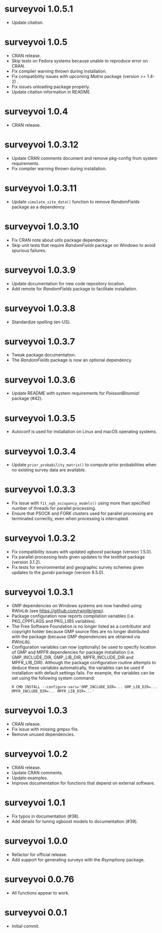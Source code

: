 # surveyvoi 1.0.5.1

- Update citation.

# surveyvoi 1.0.5

- CRAN release.
- Skip tests on Fedora systems because unable to reproduce error on CRAN.
- Fix compiler warning thrown during installation.
- Fix compatibility issues with upcoming _Matrix_ package (version >= 1.4-2) .
- Fix issues unloading package properly.
- Update citation information in README.

# surveyvoi 1.0.4

- CRAN release.

# surveyvoi 1.0.3.12

- Update CRAN comments document and remove pkg-config from system requirements.
- Fix compiler warning thrown during installation.

# surveyvoi 1.0.3.11

- Update `simulate_site_data()` function to remove _RandomFields_ package
  as a dependency.

# surveyvoi 1.0.3.10

- Fix CRAN note about _utils_ package dependency.
- Skip unit tests that require _RandomFields_ package on Windows to avoid
  spurious failures.

# surveyvoi 1.0.3.9

- Update documentation for new code repository location.
- Add remote for _RandomFields_ package to facilitate installation.

# surveyvoi 1.0.3.8

- Standardize spelling (en-US).

# surveyvoi 1.0.3.7

- Tweak package documentation.
- The _RandomFields_ package is now an optional dependency.

# surveyvoi 1.0.3.6

- Update README with system requirements for _PoissonBinomial_ package (#42).

# surveyvoi 1.0.3.5

- Autoconf is used for installation on Linux and macOS operating systems.

# surveyvoi 1.0.3.4

- Update `prior_probability_matrix()` to compute prior probabilities when
  no existing survey data are available.

# surveyvoi 1.0.3.3

- Fix issue with `fit_xgb_occupancy_models()` using more than specified number
  of threads for parallel processing.
- Ensure that PSOCK and FORK clusters used for parallel processing are
  terminated correctly, even when processing is interrupted.

# surveyvoi 1.0.3.2

- Fix compatibility issues with updated _xgboost_ package (version 1.5.0).
- Fix parallel processing tests given updates to the _testthat_ package
  (version 3.1.2).
- Fix tests for environmental and geographic survey schemes given updates to
  the _gurobi_ package (version 9.5.0).

# surveyvoi 1.0.3.1

- GMP dependencies on Windows systems are now handled using RWinLib
  (see https://github.com/rwinlib/gmp).
- Package configuration now reports compilation variables
  (i.e. PKG_CPPFLAGS and PKG_LIBS variables).
- The Free Software Foundation is no longer listed as a contributor and
  copyright holder because GMP source files are no longer distributed
  with the package (because GMP dependencies are obtained via RWinLib).
- Configuration variables can now (optionally) be used to specify location of
  GMP and MPFR dependencies for package installation (i.e. GMP_INCLUDE_DIR,
  GMP_LIB_DIR, MPFR_INCLUDE_DIR and MPFR_LIB_DIR). Although the package
  configuration routine attempts to deduce these variables automatically,
  the variables can be used if installation with default settings fails.
  For example, the variables can be set using the following system command:
  ```
  R CMD INSTALL --configure-vars='GMP_INCLUDE_DIR=... GMP_LIB_DIR=... MPFR_INCLUDE_DIR=... MPFR_LIB_DIR=...'
  ```

# surveyvoi 1.0.3

- CRAN release.
- Fix issue with missing gmpxx file.
- Remove unused dependencies.

# surveyvoi 1.0.2

- CRAN release.
- Update CRAN comments.
- Update examples.
- Improve documentation for functions that depend on external software.

# surveyvoi 1.0.1

-  Fix typos in documentation (#38).
-  Add details for tuning xgboost models to documentation (#39).

# surveyvoi 1.0.0

- Refactor for official release.
- Add support for generating surveys with the _Rsymphony_ package.

# surveyvoi 0.0.76

- All functions appear to work.

# surveyvoi 0.0.1

- Initial commit.
